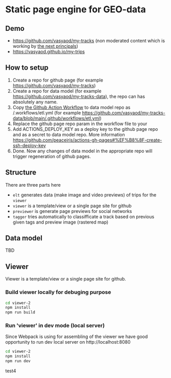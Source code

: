 # Static page engine for GEO-data

## Demo

 * https://github.com/vasyaod/my-tracks (non moderated content which is working by [the next principals](./how-my-tracks-works.md))
 * https://vasyaod.github.io/my-trips

## How to setup

 1. Create a repo for github page (for example https://github.com/vasyaod/my-tracks)
 2. Create a repo for data model (for example https://github.com/vasyaod/my-tracks-data), the repo can has absolutely any name.
 3. Copy [the Github Action Workflow](./github-wf.yml) to data model repo as /.workflows/etl.yml (for example https://github.com/vasyaod/my-tracks-data/blob/main/.github/workflows/etl.yml)
 4. Replace the github page repo param in the workflow file to your
 5. Add ACTIONS_DEPLOY_KEY as a deploy key to the github page repo and as a secret to data model repo. More information https://github.com/peaceiris/actions-gh-pages#%EF%B8%8F-create-ssh-deploy-key
 6. Done. Now any changes of data model in the appropriate repo will trigger regeneration of github pages.

## Structure

There are three parts here

 * `elt` generates data (make image and video previews) of trips for the `viewer`
 * `viewer` is a template/view or a single page site for github
 * `previewer` is generate page previews for social networks
 * `tagger` tries automatically to classifficate a track based on previous given tags and preview image (rastered map)

## Data model

TBD

## Viewer

Viewer is a template/view or a single page site for github.

### Build viewer locally for debuging purpose

```bash
cd viewer-2
npm install
npm run build
```

### Run 'viewer' in dev mode (local server)

Since Webpack is using for assembling of the viewer we have good opportunity to run dev local server
on http://localhost:8080

```bash
cd viewer-2
npm install
npm run dev
```

test4   